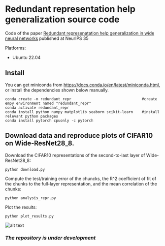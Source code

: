 # Redundant representation help generalization source code

Code of the paper [Redundant represenatation help generalization in wide neural networks](https://arxiv.org/abs/2106.03485)
published at NeurIPS 35 


Platforms:
- Ubuntu 22.04

## Install

You can get miniconda from https://docs.conda.io/en/latest/miniconda.html, or install the dependencies shown below manually.

```
conda create -n redundant_repr                                #create empy environment named "redundant_repr"
conda activate redundant_repr
conda install python numpy matplotlib seaborn scikit-learn    #install relevant python packages
conda install pytorch cpuonly -c pytorch          
```

## Download data and reproduce plots of CIFAR10 on Wide-ResNet28_8.

Download the CIFAR10 representations of the second-to-last layer of WIde-ResNet28_8:

```
python download.py
```

Compute the test/training error of the chuncks, the R^2 coefficient of fit of the chunks to the full-layer representation, and the mean correlation of the chunks:

```
python analysis_repr.py
```

Plot the results:

```
python plot_results.py
```

![alt text](https://github.com/diegodoimo/redundant_representation/tree/master/plots/cifar10_wr28_plots.jpg?raw=true)

### _The repository is under development_
